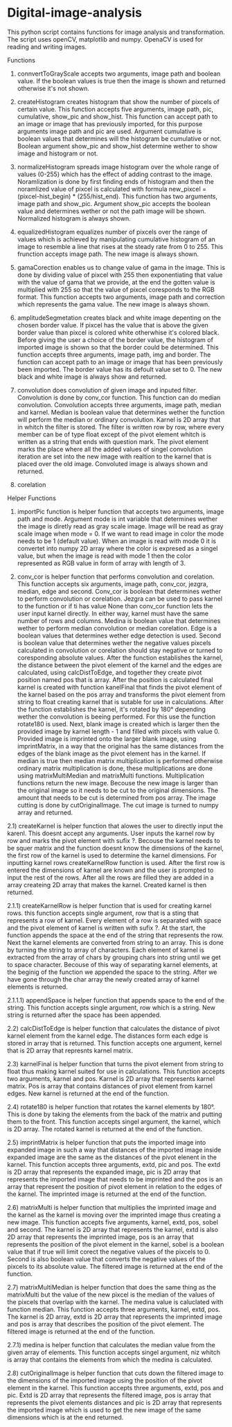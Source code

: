 # Digital-image-analysis

This python script contains functions for image analysis and transformation. The script uses openCV, matplotlib and numpy. OpenaCV is used for reading and writing images.

Functions

1) connvertToGrayScale accepts two arguments, image path and boolean value. If the boolean values is true then the image is shown and returned otherwise it's not shown.

2) createHistogram creates histogram that show the number of pixcels of certain value. This function accepts five arguments, image path, pic, cumulative, show_pic and show_hist. This function can accept path to an image or image that has previously imported, for this purpose arguments image path and pic are used. Argument cumulative is boolean values that determines will the histogram be cumulative or not. Boolean argument show_pic and show_hist determine wether to show image and histogram or not.

3) normalizeHistogram spreads image histogram over the whole range of values (0-255) which has the effect of adding contrast to the image. Noramlization is done by first finding ends of histogram and then the noramlized value of pixcel is calculated with formula new_pixcel = (pixcel-hist_begin) * (255/hist_end). This function has two arguments, image path and show_pic. Argument show_pic accepts the boolean value and determines wether or not the path image will be shown. Normalized histogram is always shown.

4) equalizedHistogram equalizes number of pixcels over the range of values which is achieved by manipulating cumulative histogram of an image to resemble a line that rises at the steady rate from 0 to 255. This frunction accepts image path. The new image is always shown.

5) gamaCorection enables us to change value of gama in the image. This is done by dividing value of pixcel with 255 then exponentiating that value with the value of gama that we provide, at the end the gotten value is multiplied with 255 so that the value of pixcel coresponds to the RGB format. This function accepts two arguments, image path and correction which represents the gama value. The new image is always shown.

6) amplitudeSegmetation creates black and white image depenting on the chosen border value. If pixcel has the value that is above the given border value than pixcel is colored white otherwhise it's colored black. Before giving the user a choice of the border value, the histogram of imported image is shown so that the border could be determined. This function accepts three arguments, image path, img and border. The function can accept path to an image or image that has been previously been imported. The border value has its defoult value set to 0. The new black and white image is always show and returned.

7) convolution does convolution of given image and inputed filter. Convolution is done by conv_cor function. This function can do median convolution. Convolution accepts three arguments, image path, median and karnel. Median is boolean value that determines wether the function will perform the median or ordinary convolution. Karnel is 2D array that in whitch the filter is stored. The filter is written row by row, where every member can be of type float except of the pivot element whitch is written as a string that ends with question mark. The pivot element marks the place where all the added values of singel convolution iteration are set into the new image with realtion to the karnel that is placed over the old image. Convoluted image is always shown and returned.

8) corelation 

Helper Functions

1) importPic function is helper function that accepts two arguments, image path and mode. Argument mode is int variable that determines wether the image is diretly read as gray scale image. Image will be read as gray scale image when mode = 0. If we want to read image in color the mode needs to be 1 (default value). When an image is read with mode 0 it is convertet into numpy 2D array where the color is expresed as a singel value, but when the image is read with mode 1 then the color represented as RGB value in form of array with length of 3.

2) conv_cor is helper function that performs convolution and corelation. This function accepts six arguments, image path, conv_cor, jezgra, median, edge and second. Conv_cor is boolean that determines wether to perform convolution or corelation. Jezgra can be used to pass karnel to the function or if ti has value None than conv_cor function lets the user input karnel directly. In either way, karnel must have the same number of rows and columns. Medina is boolean value that determines wether to perform median convolution or median corelation. Edge is a boolean values that determines wether edge detection is used. Second is boolean value that determines wether the negative values pixcels calculated in convolution or corelation should stay negative or turned to coresponding absolute values. After the function establishes the karnel, the distance between the pivot element of the karnel and the edges are calculated, using calcDistToEdge, and together they create pivot position named pos that is array. After the position is calculated final karnel is created with function kanelFinal that finds the pivot element of the karnel based on the pos array and transforms the pivot element from string to float creating karnel that is sutable for use in calculations. After the function establishes the karnel, it's rotated by 180° depending wether the convolution is beeing performed. For this use the function rotate180 is used. Next, blank image is created which is larger then the provided image by karnel length - 1 and filled with pixcels with value 0. Provided image is imprinted onto the larger blank image, using imprintMatrix, in a way that the original has the same distances from the edges of the blank image as the pivot element has in the karnel. If median is true then median matrix multiplication is performed otherwise ordinary matrix multiplication is done, these multiplications are done using matrixMultiMedian and matrixMulti functions. Multiplication functions return the new image. Becouse the new image is larger than the original image so it needs to be cut to the original dimensions. The amount that needs to be cut is determined from pos array. The image cutting is done by cutOriginalImage. The cut image is turned to numpy array and returned.

2.1) createKarnel is helper function that alowes the user to directly input the karenl. This doesnt accept any arguments. User inputs the karnel row by row and marks the pivot element with sufix ?. Becouse the karnel needs to be squer matrix and the function doesnt know the dimensions of the karnel, the first row of the karnel is used to determine the karnel dimensions. For inputting karnel rows createKarnelRow function is used. After the first row is entered the dimensions of karnel are known and the user is prompted to input the rest of the rows. After all the rows are filled they are added in a array createing 2D array that makes the karnel. Created karnel is then returned.

2.1.1) createKarnelRow is helper function that is used for creating karnel rows. this function accepts single argument, row that is a sting that represents a row of karnel. Every element of a row is separated with space and the pivot element of karnel is written with sufix ?. At the start, the function appends the space at the end of the string that represents the row. Next the karnel elements are converted from string to an array. This is done by turning the string to array of characters. Each element of karnel is extracted from the array of chars by grouping chars into string until we get to space character. Becouse of this way of separating karnel elements, at the beginig of the function we appended the space to the string. After we have gone through the char array the newly created array of karnel elements is returned.

2.1.1.1) appendSpace is helper function that appends space to the end of the string. This function accepts single argument, row which is a string. New string is returned after the space has been appended.

2.2) calcDistToEdge is helper function that calculates the distance of pivot karnel element from the karnel edge. The distances form each edge is stored in array that is returned. This function accepts one argument, kernel that is 2D array that represnts karnel matrix. 

2.3) karnelFinal is helper function that turns the pivot element from string to float thus making karnel suited for use in calculations. This function accepts two arguments, karnel and pos. Karnel is 2D array that represents karnel matrix. Pos is array that contains distances of pivot element from karnel edges. New karnel is returned at the end of the function.

2.4) rotate180 is helper function that rotates the karnel elements by 180°. This is done by taking the elements from the back of the matrix and putting them to the front. This function accepts singel argument, the karnel, which is 2D array. The rotated karnel is returned at the end of the function.

2.5) imprintMatrix is helper function that puts the imported image into expanded image in such a way that distances of the imported image inside expanded image are the same as the distances of the pivot elenent in the karnel. This function accepts three arguments, extd, pic and pos. The extd is 2D array that represents the expanded image, pic is 2D array that represents the imported image that needs to be imprinted and the pos is an array that represent the position of pivot element in relation to the edges of the karnel. The imprinted image is returned at the end of the function.

2.6) matrixMulti is helper function that multiplies the imprinted image and the karnel as the karnel is moving over the imprinted image thus creating a new image. This function accepts five arguments, karnel, extd, pos, sobel and second. The karnel is 2D array that represents the karnel, extd is also 2D array that represents the imprinted image, pos is an array that represents the position of the pivot element in the karnel, sobel is a boolean value that if true will limit corect the negative values of the pixcels to 0. Second is also boolean value that converts the negative values of the pixcels to its absolute value. The filtered image is returned at the end of the function.

2.7) matrixMultiMedian is helper function that does the same thing as the matrixMulti but the value of the new pixcel is the median of the values of the pixcels that overlap with the karnel. The medina value is caluclated with function median. This function accepts three arguments, karnel, extd, pos. The karnel is 2D array, extd is 2D array that represents the imprinted image and pos is array that describes the position of the pivot element. The filtered image is returned at the end of the function.

2.7.1) medina is helper function that calculates the median value from the given array of elements. This function accepts singel argument, niz whitch is array that contains the elements from which the medina is calculated.

2.8) cutOriginalImage is helper function that cuts down the filtered image to the dimensions of the imported image using the position of the pivot element in the karnel. This function accepts three arguments, extd, pos and pic. Extd is 2D array that represents the filtered image, pos is array that represents the pivot elements distances and pic is 2D array that represents the imported image which is used to get the new image of the same dimensions which is at the end returned.
